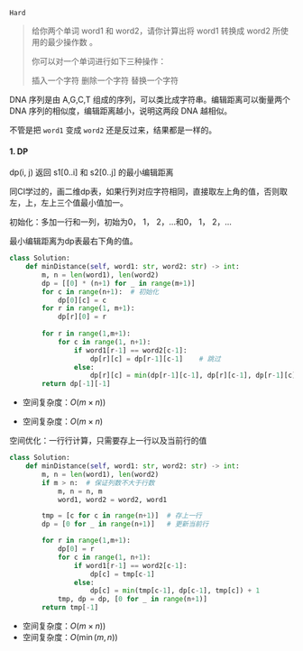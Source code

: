 `Hard`

> 给你两个单词 word1 和 word2，请你计算出将 word1 转换成 word2 所使用的最少操作数 。
>
> 你可以对一个单词进行如下三种操作：
>
> 插入一个字符
> 删除一个字符
> 替换一个字符

DNA 序列是由 A,G,C,T 组成的序列，可以类比成字符串。编辑距离可以衡量两个 DNA 序列的相似度，编辑距离越小，说明这两段 DNA 越相似。

不管是把 `word1` 变成 `word2` 还是反过来，结果都是一样的。

#### 1.  DP

dp(i, j) 返回 s1[0..i] 和 s2[0..j] 的最小编辑距离

同CI学过的，画二维dp表，如果行列对应字符相同，直接取左上角的值，否则取左，上，左上三个值最小值加一。

初始化：多加一行和一列，初始为0， 1， 2，...和0， 1， 2，...

最小编辑距离为dp表最右下角的值。

```python
class Solution:
    def minDistance(self, word1: str, word2: str) -> int:
        m, n = len(word1), len(word2)
        dp = [[0] * (n+1) for _ in range(m+1)]
        for c in range(n+1):  # 初始化
            dp[0][c] = c
        for r in range(1, m+1):
            dp[r][0] = r
        
        for r in range(1,m+1): 
            for c in range(1, n+1):
                if word1[r-1] == word2[c-1]:
                    dp[r][c] = dp[r-1][c-1]    # 跳过
                else:
                    dp[r][c] = min(dp[r-1][c-1], dp[r][c-1], dp[r-1][c]) + 1  # 替换、删除、插入
        return dp[-1][-1]
```

- 空间复杂度：$O(m\times n))$

- 空间复杂度：$O(m\times n)$

    

空间优化：一行行计算，只需要存上一行以及当前行的值

```python
class Solution:
    def minDistance(self, word1: str, word2: str) -> int:
        m, n = len(word1), len(word2)
        if m > n:  # 保证列数不大于行数
            m, n = n, m
            word1, word2 = word2, word1

        tmp = [c for c in range(n+1)]  # 存上一行
        dp = [0 for _ in range(n+1)]   # 更新当前行

        for r in range(1,m+1):
            dp[0] = r
            for c in range(1, n+1):
                if word1[r-1] == word2[c-1]:
                    dp[c] = tmp[c-1]
                else:
                    dp[c] = min(tmp[c-1], dp[c-1], tmp[c]) + 1
            tmp, dp = dp, [0 for _ in range(n+1)]
        return tmp[-1]
```

- 空间复杂度：$O(m\times n))$
- 空间复杂度：$O(\min(m, n))$

